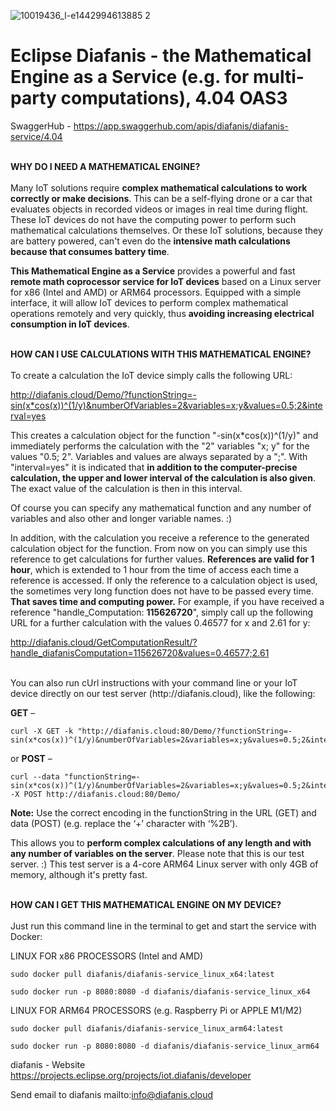 ![10019436_l-e1442994613885 2](https://paceval.com/wp-content/uploads/2022/10/Eclipse-Diafanis.jpg)<br>

# Eclipse Diafanis - the Mathematical Engine as a Service (e.g. for multi-party computations), 4.04 OAS3
SwaggerHub - https://app.swaggerhub.com/apis/diafanis/diafanis-service/4.04

<br>
<b>WHY DO I NEED A MATHEMATICAL ENGINE?</b>
<br><br>
Many IoT solutions require <b>complex mathematical calculations to work correctly or make decisions</b>. This can be a self-flying drone or a car that evaluates objects in recorded videos or images in real time during flight. These IoT devices do not have the computing power to perform such mathematical calculations themselves. Or these IoT solutions, because they are battery powered, can't even do the <b>intensive math calculations because that consumes battery time</b>.

<b>This Mathematical Engine as a Service</b> provides a powerful and fast <b>remote math coprocessor service for IoT devices</b> based on a Linux server for x86 (Intel and AMD) or ARM64 processors. Equipped with a simple interface, it will allow IoT devices to perform complex mathematical operations remotely and very quickly, thus <b>avoiding increasing electrical consumption in IoT devices</b>.

<br>
<b>HOW CAN I USE CALCULATIONS WITH THIS MATHEMATICAL ENGINE?</b>
<br><br>
To create a calculation the IoT device simply calls the following URL:

http://diafanis.cloud/Demo/?functionString=-sin(x*cos(x))^(1/y)&numberOfVariables=2&variables=x;y&values=0.5;2&interval=yes

This creates a calculation object for the function "-sin(x*cos(x))^(1/y)" and immediately performs the calculation with the "2" variables "x; y" for the values "0.5; 2". Variables and values are always separated by a ";". With "interval=yes" it is indicated that <b>in addition to the computer-precise calculation, the upper and lower interval of the calculation is also given</b>. The exact value of the calculation is then in this interval.

Of course you can specify any mathematical function and any number of variables and also other and longer variable names. :)

In addition, with the calculation you receive a reference to the generated calculation object for the function. From now on you can simply use this reference to get calculations for further values. <b>References are valid for 1 hour</b>, which is extended to 1 hour from the time of access each time a reference is accessed. If only the reference to a calculation object is used, the sometimes very long function does not have to be passed every time. <b>That saves time and computing power.</b> For example, if you have received a reference "handle_Computation: <b>115626720</b>", simply call up the following URL for a further calculation with the values 0.46577 for x and 2.61 for y:

http://diafanis.cloud/GetComputationResult/?handle_diafanisComputation=115626720&values=0.46577;2.61

<br>
You can also run cUrl instructions with your command line or your IoT device directly on our test server (http://diafanis.cloud), like the following:

<b>GET</b> –

    curl -X GET -k "http://diafanis.cloud:80/Demo/?functionString=-sin(x*cos(x))^(1/y)&numberOfVariables=2&variables=x;y&values=0.5;2&interval=yes"

or <b>POST</b> –

    curl --data "functionString=-sin(x*cos(x))^(1/y)&numberOfVariables=2&variables=x;y&values=0.5;2&interval=yes" -X POST http://diafanis.cloud:80/Demo/

<b>Note:</b> Use the correct encoding in the functionString in the URL (GET) and data (POST) (e.g. replace the ‘+’ character with ‘%2B’).

This allows you to <b>perform complex calculations of any length and with any number of variables on the server</b>. Please note that this is our test server. :) This test server is a 4-core ARM64 Linux server with only 4GB of memory, although it's pretty fast.

<br>
<b>HOW CAN I GET THIS MATHEMATICAL ENGINE ON MY DEVICE?</b>
<br><br>
Just run this command line in the terminal to get and start the service with Docker:

LINUX FOR x86 PROCESSORS (Intel and AMD)

    sudo docker pull diafanis/diafanis-service_linux_x64:latest

    sudo docker run -p 8080:8080 -d diafanis/diafanis-service_linux_x64

LINUX FOR ARM64 PROCESSORS (e.g. Raspberry Pi or APPLE M1/M2)

    sudo docker pull diafanis/diafanis-service_linux_arm64:latest

    sudo docker run -p 8080:8080 -d diafanis/diafanis-service_linux_arm64

diafanis - Website https://projects.eclipse.org/projects/iot.diafanis/developer

Send email to diafanis mailto:info@diafanis.cloud
